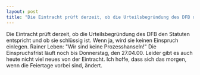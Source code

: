 ```yaml
---
layout: post
title: "Die Eintracht prüft derzeit, ob die Urteilsbegründung des DFB den Statuten entspricht und ob sie schlüssig ist."
---
```


Die Eintracht prüft derzeit, ob die Urteilsbegründung des DFB den Statuten entspricht und ob sie schlüssig ist. Wenn ja, wird sie keinen Einspruch einlegen. Rainer Leben: "Wir sind keine Prozesshanseln!" Die Einspruchsfrist läuft noch bis Donnerstag, den 27.04.00. Leider gibt es auch heute nicht viel neues von der Eintracht. Ich hoffe, dass sich das morgen, wenn die Feiertage vorbei sind, ändert.
